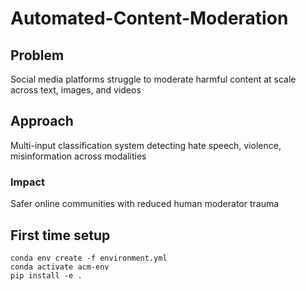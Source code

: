 # Automated-Content-Moderation

## Problem 
Social media platforms struggle to moderate harmful content at scale across text, images, and videos
## Approach 
Multi-input classification system detecting hate speech, violence, misinformation across modalities
### Impact 
Safer online communities with reduced human moderator trauma

## First time setup
```
conda env create -f environment.yml
conda activate acm-env
pip install -e .
```
